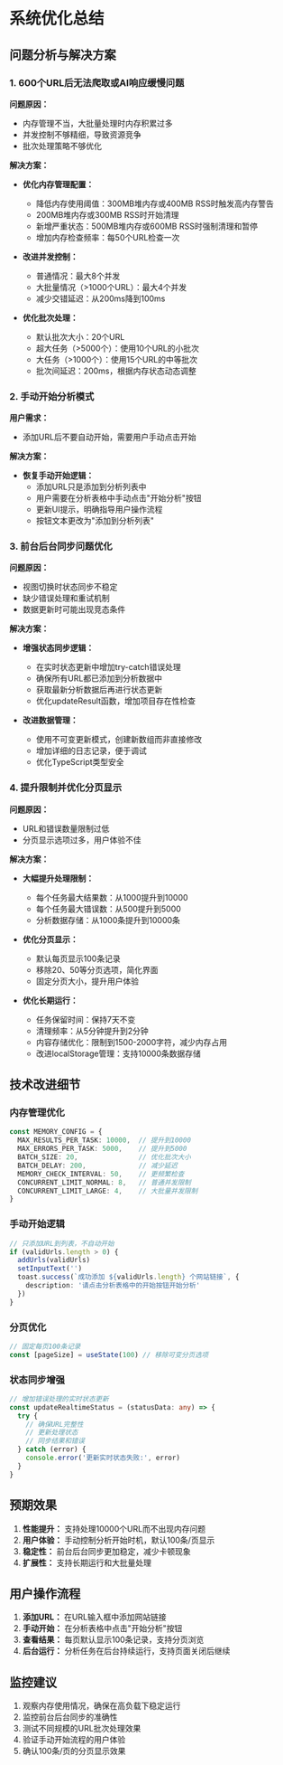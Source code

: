 # 系统优化总结

## 问题分析与解决方案

### 1. 600个URL后无法爬取或AI响应缓慢问题

**问题原因：**
- 内存管理不当，大批量处理时内存积累过多
- 并发控制不够精细，导致资源竞争
- 批次处理策略不够优化

**解决方案：**
- **优化内存管理配置：**
  - 降低内存使用阈值：300MB堆内存或400MB RSS时触发高内存警告
  - 200MB堆内存或300MB RSS时开始清理
  - 新增严重状态：500MB堆内存或600MB RSS时强制清理和暂停
  - 增加内存检查频率：每50个URL检查一次

- **改进并发控制：**
  - 普通情况：最大8个并发
  - 大批量情况（>1000个URL）：最大4个并发
  - 减少交错延迟：从200ms降到100ms

- **优化批次处理：**
  - 默认批次大小：20个URL
  - 超大任务（>5000个）：使用10个URL的小批次
  - 大任务（>1000个）：使用15个URL的中等批次
  - 批次间延迟：200ms，根据内存状态动态调整

### 2. 手动开始分析模式

**用户需求：**
- 添加URL后不要自动开始，需要用户手动点击开始

**解决方案：**
- **恢复手动开始逻辑：**
  - 添加URL只是添加到分析列表中
  - 用户需要在分析表格中手动点击"开始分析"按钮
  - 更新UI提示，明确指导用户操作流程
  - 按钮文本更改为"添加到分析列表"

### 3. 前台后台同步问题优化

**问题原因：**
- 视图切换时状态同步不稳定
- 缺少错误处理和重试机制
- 数据更新时可能出现竞态条件

**解决方案：**
- **增强状态同步逻辑：**
  - 在实时状态更新中增加try-catch错误处理
  - 确保所有URL都已添加到分析数据中
  - 获取最新分析数据后再进行状态更新
  - 优化updateResult函数，增加项目存在性检查

- **改进数据管理：**
  - 使用不可变更新模式，创建新数组而非直接修改
  - 增加详细的日志记录，便于调试
  - 优化TypeScript类型安全

### 4. 提升限制并优化分页显示

**问题原因：**
- URL和错误数量限制过低
- 分页显示选项过多，用户体验不佳

**解决方案：**
- **大幅提升处理限制：**
  - 每个任务最大结果数：从1000提升到10000
  - 每个任务最大错误数：从500提升到5000
  - 分析数据存储：从1000条提升到10000条

- **优化分页显示：**
  - 默认每页显示100条记录
  - 移除20、50等分页选项，简化界面
  - 固定分页大小，提升用户体验

- **优化长期运行：**
  - 任务保留时间：保持7天不变
  - 清理频率：从5分钟提升到2分钟
  - 内容存储优化：限制到1500-2000字符，减少内存占用
  - 改进localStorage管理：支持10000条数据存储

## 技术改进细节

### 内存管理优化
```typescript
const MEMORY_CONFIG = {
  MAX_RESULTS_PER_TASK: 10000,  // 提升到10000
  MAX_ERRORS_PER_TASK: 5000,    // 提升到5000
  BATCH_SIZE: 20,               // 优化批次大小
  BATCH_DELAY: 200,             // 减少延迟
  MEMORY_CHECK_INTERVAL: 50,    // 更频繁检查
  CONCURRENT_LIMIT_NORMAL: 8,   // 普通并发限制
  CONCURRENT_LIMIT_LARGE: 4,    // 大批量并发限制
}
```

### 手动开始逻辑
```typescript
// 只添加URL到列表，不自动开始
if (validUrls.length > 0) {
  addUrls(validUrls)
  setInputText('')
  toast.success(`成功添加 ${validUrls.length} 个网站链接`, {
    description: '请点击分析表格中的开始按钮开始分析'
  })
}
```

### 分页优化
```typescript
// 固定每页100条记录
const [pageSize] = useState(100) // 移除可变分页选项
```

### 状态同步增强
```typescript
// 增加错误处理的实时状态更新
const updateRealtimeStatus = (statusData: any) => {
  try {
    // 确保URL完整性
    // 更新处理状态
    // 同步结果和错误
  } catch (error) {
    console.error('更新实时状态失败:', error)
  }
}
```

## 预期效果

1. **性能提升：** 支持处理10000个URL而不出现内存问题
2. **用户体验：** 手动控制分析开始时机，默认100条/页显示
3. **稳定性：** 前台后台同步更加稳定，减少卡顿现象
4. **扩展性：** 支持长期运行和大批量处理

## 用户操作流程

1. **添加URL：** 在URL输入框中添加网站链接
2. **手动开始：** 在分析表格中点击"开始分析"按钮
3. **查看结果：** 每页默认显示100条记录，支持分页浏览
4. **后台运行：** 分析任务在后台持续运行，支持页面关闭后继续

## 监控建议

1. 观察内存使用情况，确保在高负载下稳定运行
2. 监控前台后台同步的准确性
3. 测试不同规模的URL批次处理效果
4. 验证手动开始流程的用户体验
5. 确认100条/页的分页显示效果 